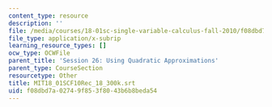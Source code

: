 ```yaml
---
content_type: resource
description: ''
file: /media/courses/18-01sc-single-variable-calculus-fall-2010/f08dbd7a02749f853f8043b6b8beda54_MIT18_01SCF10Rec_18_300k.srt
file_type: application/x-subrip
learning_resource_types: []
ocw_type: OCWFile
parent_title: 'Session 26: Using Quadratic Approximations'
parent_type: CourseSection
resourcetype: Other
title: MIT18_01SCF10Rec_18_300k.srt
uid: f08dbd7a-0274-9f85-3f80-43b6b8beda54
---
```

